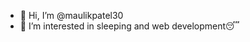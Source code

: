 - 👋 Hi, I’m @maulikpatel30
- 👀 I’m interested in sleeping and web development😴

<!---
maulikpatel30/maulikpatel30 is a ✨ special ✨ repository because its `README.md` (this file) appears on your GitHub profile.
You can click the Preview link to take a look at your changes.
--->
